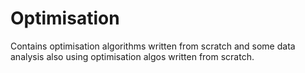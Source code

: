 # Optimisation
 Contains optimisation algorithms written from scratch and some data analysis also using optimisation algos written from scratch.
